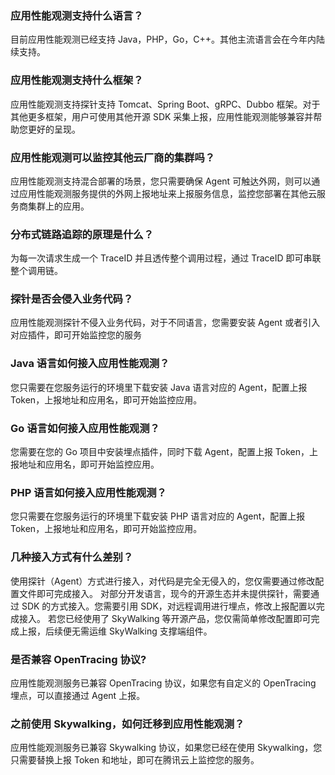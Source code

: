 ### 应用性能观测支持什么语言？
目前应用性能观测已经支持 Java，PHP，Go，C++。其他主流语言会在今年内陆续支持。

### 应用性能观测支持什么框架？
应用性能观测支持探针支持 Tomcat、Spring Boot、gRPC、Dubbo 框架。对于其他更多框架，用户可使用其他开源 SDK 采集上报，应用性能观测能够兼容并帮助您更好的呈现。

### 应用性能观测可以监控其他云厂商的集群吗？
应用性能观测支持混合部署的场景，您只需要确保 Agent 可触达外网，则可以通过应用性能观测服务提供的外网上报地址来上报服务信息，监控您部署在其他云服务商集群上的应用。

### 分布式链路追踪的原理是什么？
为每一次请求生成一个 TraceID 并且透传整个调用过程，通过 TraceID 即可串联整个调用链。

### 探针是否会侵入业务代码？
应用性能观测探针不侵入业务代码，对于不同语言，您需要安装 Agent 或者引入对应插件，即可开始监控您的服务


### Java 语言如何接入应用性能观测？
您只需要在您服务运行的环境里下载安装 Java 语言对应的 Agent，配置上报 Token，上报地址和应用名，即可开始监控应用。

### Go 语言如何接入应用性能观测？
您需要在您的 Go 项目中安装埋点插件，同时下载 Agent，配置上报 Token，上报地址和应用名，即可开始监控应用。

### PHP 语言如何接入应用性能观测？
您只需要在您服务运行的环境里下载安装 PHP 语言对应的 Agent，配置上报 Token，上报地址和应用名，即可开始监控应用。

### 几种接入方式有什么差别？
使用探针（Agent）方式进行接入，对代码是完全无侵入的，您仅需要通过修改配置文件即可完成接入。
对部分开发语言，现今的开源生态并未提供探针，需要通过 SDK 的方式接入。您需要引用 SDK，对远程调用进行埋点，修改上报配置以完成接入。
若您已经使用了 SkyWalking 等开源产品，您仅需简单修改配置即可完成上报，后续便无需运维 SkyWalking 支撑端组件。

### 是否兼容 OpenTracing 协议?
应用性能观测服务已兼容 OpenTracing 协议，如果您有自定义的 OpenTracing 埋点，可以直接通过 Agent 上报。

### 之前使用 Skywalking，如何迁移到应用性能观测？
应用性能观测服务已兼容 Skywalking 协议，如果您已经在使用 Skywalking，您只需要替换上报 Token 和地址，即可在腾讯云上监控您的服务。